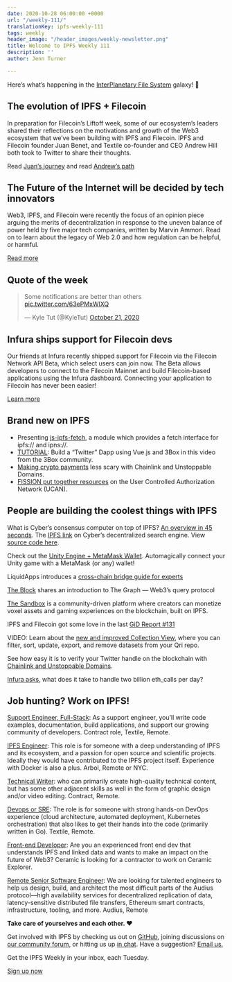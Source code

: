 ```yaml
---
date: 2020-10-28 06:00:00 +0000
url: "/weekly-111/"
translationKey: ipfs-weekly-111
tags: weekly
header_image: "/header_images/weekly-newsletter.png"
title: Welcome to IPFS Weekly 111
description: ''
author: Jenn Turner

---
```

Here’s what’s happening in the [InterPlanetary File System](https://ipfs.io/) galaxy! 🚀

## The evolution of IPFS + Filecoin
In preparation for Filecoin’s Liftoff week, some of our ecosystem’s leaders shared their reflections on the motivations and growth of the Web3 ecosystem that we’ve been building with IPFS and Filecoin. IPFS and Filecoin founder Juan Benet, and Textile co-founder and CEO Andrew Hill both took to Twitter to share their thoughts.

Read [Juan’s journey](https://twitter.com/juanbenet/status/1318205432045842433) and read [Andrew’s path](https://twitter.com/andrewxhill/status/1318234068102705152)

## The Future of the Internet will be decided by tech innovators
Web3, IPFS, and Filecoin were recently the focus of an opinion piece arguing the merits of decentralization in response to the uneven balance of power held by five major tech companies, written by Marvin Ammori. Read on to learn about the legacy of Web 2.0 and how regulation can be helpful, or harmful.

[Read more](https://morningconsult.com/opinions/the-future-of-the-internet-will-be-decided-by-tech-innovators/)

## Quote of the week
<blockquote class="twitter-tweet"><p lang="en" dir="ltr">Some notifications are better than others <a href="https://t.co/63ePMxWlXQ">pic.twitter.com/63ePMxWlXQ</a></p>&mdash; Kyle Tut (@KyleTut) <a href="https://twitter.com/KyleTut/status/1318911704898637828?ref_src=twsrc%5Etfw">October 21, 2020</a></blockquote>

## Infura ships support for Filecoin devs
Our friends at Infura recently shipped support for Filecoin via the Filecoin Network API Beta, which select users can join now. The Beta allows developers to connect to the Filecoin Mainnet and build Filecoin-based applications using the Infura dashboard. Connecting your application to Filecoin has never been easier!

[Learn more](https://blog.infura.io/introducing-infura-support-for-filecoin-developers/)

## Brand new on IPFS
* Presenting [js-ipfs-fetch](https://github.com/RangerMauve/js-ipfs-fetch), a module which provides a fetch interface for ipfs:// and ipns://.
* [TUTORIAL](https://www.youtube.com/watch?v=wFxD8GTj9Y8): Build a “Twitter” Dapp using Vue.js and 3Box in this video from the 3Box community.
* [Making crypto payments](https://hackernoon.com/making-crypto-payments-less-scary-pjv3z2f) less scary with Chainlink and Unstoppable Domains.
* [FISSION put together resources](https://talk.fission.codes/t/user-controlled-authorization-networks-ucan-resources/1122) on the User Controlled Authorization Network (UCAN).

## People are building the coolest things with IPFS
What is Cyber’s consensus computer on top of IPFS? [An overview in 45 seconds](https://www.youtube.com/watch?v=mTrGJRM6IME). The [IPFS link](https://cyber.page/ipfs/QmQrbAPdAWY6v1QMZhki2rCpp7n9Gy5tuPY2Bz4RBenkfw) on Cyber’s decentralized search engine. View [source code here](https://github.com/cybercongress/go-cyber).

Check out the [Unity Engine + MetaMask Wallet](https://medium.com/coinmonks/unity-engine-metamask-wallet-6797d4699e45). Automagically connect your Unity game with a MetaMask (or any) wallet!

LiquidApps introduces a [cross-chain bridge guide for experts](https://medium.com/the-liquidapps-blog/cross-chain-bridge-guide-for-experts-947210576668)

[The Block](https://www.theblockcrypto.com/genesis/81734/the-graph-research-web3-defi) shares an introduction to The Graph — Web3’s query protocol

[The Sandbox](https://hackernoon.com/the-sandbox-a-decentralized-virtual-gaming-world-nm483wmq) is a community-driven platform where creators can monetize voxel assets and gaming experiences on the blockchain, built on IPFS.

IPFS and Filecoin got some love in the last [GiD Report #131](https://medium.com/global-id/the-gid-report-131-filecoins-launch-what-the-original-iphone-teaches-us-about-innovation-a29d7bbe3584)

VIDEO: Learn about the [new and improved Collection View](https://www.youtube.com/watch?v=dhdorFezaEc), where you can filter, sort, update, export, and remove datasets from your Qri repo.

See how easy it is to verify your Twitter handle on the blockchain with [Chainlink and Unstoppable Domains](https://twitter.com/girlgone_crypto/status/1318668723402633216).

[Infura asks](https://blog.infura.io/what-does-it-take-to-handle-two-billion-eth_calls-per-day/), what does it take to handle two billion eth_calls per day? 

## Job hunting? Work on IPFS!

[Support Engineer, Full-Stack](https://textile.breezy.hr/p/b4aada03ce62-support-engineer-full-stack-contractor): As a support engineer, you’ll write code examples, documentation, build applications, and support our growing community of developers. Contract role, Textile, Remote.

[IPFS Engineer](https://authenticjobs.com/job/3315/arbol-inc-ipfs-engineer): This role is for someone with a deep understanding of IPFS and its ecosystem, and a passion for open source and scientific projects. Ideally they would have contributed to the IPFS project itself. Experience with Docker is also a plus. Arbol, Remote or NYC.

[Technical Writer](https://www.notion.so/Hiring-Technical-Writer-bc6a543f6bea40f28c06abfbfd810ea4): who can primarily create high-quality technical content, but has some other adjacent skills as well in the form of graphic design and/or video editing. Contract, Remote.

[Devops or SRE](https://authenticjobs.com/job/3006/textile-devops-or-sre/): The role is for someone with strong hands-on DevOps experience (cloud architecture, automated deployment, Kubernetes orchestration) that also likes to get their hands into the code (primarily written in Go). Textile, Remote.  

[Front-end Developer](https://twitter.com/ceramicnetwork/status/1305886402886995968): Are you an experienced front end dev that understands IPFS and linked data and wants to make an impact on the future of Web3? Ceramic is looking for a contractor to work on Ceramic Explorer.

[Remote Senior Software Engineer](https://jobs.lever.co/audius): We are looking for talented engineers to help us design, build, and architect the most difficult parts of the Audius protocol—high availability services for decentralized replication of data, latency-sensitive distributed file transfers, Ethereum smart contracts, infrastructure, tooling, and more. Audius, Remote

**Take care of yourselves and each other. ❤️**

Get involved with IPFS by checking us out on [GitHub](https://github.com/ipfs), joining discussions on [our community forum](https://discuss.ipfs.io/), or hitting us up [in chat](https://riot.im/app/#/room/#ipfs:matrix.org). Have a suggestion? [Email us.](mailto:newsletter@ipfs.io)

Get the IPFS Weekly in your inbox, each Tuesday.
<p><a href="https://ipfs.us4.list-manage.com/subscribe?u=25473244c7d18b897f5a1ff6b&amp;id=cad54b2230" class="button button-primary">Sign up now</a></p>